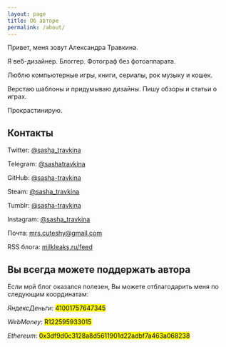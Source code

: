 ```yaml
---
layout: page
title: Об авторе
permalink: /about/
---
```


<div block>
	<p>Привет, меня зовут Александра Травкина.</p>
	<p>Я веб-дизайнер. Блоггер. Фотограф без фотоаппарата.</p>
	<p>Люблю компьютерные игры, книги, сериалы, рок музыку и кошек.</p>
	<p>Верстаю шаблоны и придумываю дизайны. Пишу обзоры и статьи о играх.</p>
	<p>Прокрастинирую.</p>
</div>

## Контакты

<div block>
	<p><i class="fa fa-twitter" aria-hidden="true"></i> Twitter: <a href="https://twitter.com/sasha_travkina">@sasha_travkina</a></p>
	<p><i class="fa fa-telegram" aria-hidden="true"></i> Telegram: <a href="https://t.me/sashatravkina">@sashatravkina</a></p>
	<p><i class="fa fa-github" aria-hidden="true"></i> GitHub: <a href="https://github.com/sasha-travkina/">@sasha-travkina</a></p>
	<p><i class="fa fa-steam" aria-hidden="true"></i> Steam: <a href="https://steamcommunity.com/id/sasha_travkina">@sasha_travkina</a></p>
	<p><i class="fa fa-tumblr" aria-hidden="true"></i> Tumblr: <a href="http://sasha-travkina.tumblr.com/">@sasha-travkina</a></p>
	<p><i class="fa fa-instagram" aria-hidden="true"></i> Instagram: <a href="https://www.instagram.com/sasha_travkina/">@sasha_travkina</a></p>
	<p><i class="fa fa-envelope-o" aria-hidden="true"></i> Почта: <a href="mailto:mrs.cuteshy@gmail.com">mrs.cuteshy@gmail.com</a></p>
	<p><i class="fa fa-rss" aria-hidden="true"></i> RSS блога: <a href="{{site.baseurl}}/feed">milkleaks.ru/feed</a></p>
</div>

## Вы всегда можете поддержать автора

Если мой блог оказался полезен, Вы можете отблагодарить меня по следующим координатам:

<div block>
	<p><i>ЯндексДеньги</i>: <mark>41001757647345</mark></p>
	<p><i>WebMoney</i>: <mark>R122595933015</mark></p>
	<p><i>Ethereum</i>: <mark>0x3df9d0c3128a8d5611901d22adbf7a463a068238</mark></p>
</div>